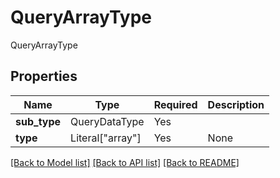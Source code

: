 # QueryArrayType

QueryArrayType

## Properties
| Name | Type | Required | Description |
| ------------ | ------------- | ------------- | ------------- |
**sub_type** | QueryDataType | Yes |  |
**type** | Literal["array"] | Yes | None |


[[Back to Model list]](../../../README.md#models-v1-link) [[Back to API list]](../../README.md#documentation-for-api-endpoints) [[Back to README]](../../README.md)
